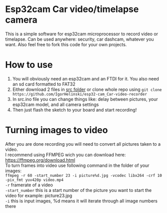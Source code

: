# Esp32cam Car video/timelapse camera
This is a simple software for esp32cam microprocessor to record video or timelapse. Can be used anywhere: security, car dashcam, whatever you want. Also feel free to fork this code for your own projects.

# How to use
1) You will obviously need an esp32cam and an FTDI for it. You also need an sd card formatted to FAT32
2) Either download 2 files in [src folder](/src) or clone whole repo using `git clone https://github.com/IgorHelinski/esp32-cam_Car-video-recorder`
3) In src.ino file you can change things like: delay between pictures, your esp32cam model, and all camera settings
4) Then just flash the sketch to your board and start recording!

# Turning images to video
After you are done recording you will need to convert all pictures taken to a video.
<br>
I recommend using FFMPEG wich you can download here: https://ffmpeg.org/download.html
<br>
To turn frames into video use following command in the folder of your images:
<br>
```ffmpeg -r 60 -start_number 23 -i picture%d.jpg -vcodec libx264 -crf 10 -pix_fmt yuv420p video.mp4```
<br>
`-r` framerate of a video
<br>
`-start_number` this is a start number of the picture you want to start the video for example: picture23.jpg
<br>
`-i` this is input images, %d means it will iterate through all image numbers there

 
